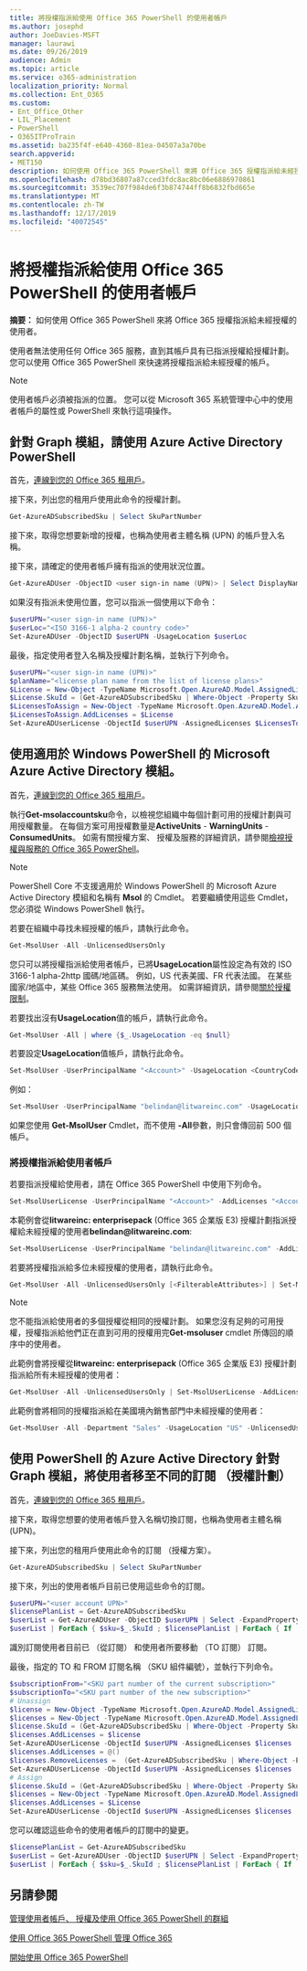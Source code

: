 ```yaml
---
title: 將授權指派給使用 Office 365 PowerShell 的使用者帳戶
ms.author: josephd
author: JoeDavies-MSFT
manager: laurawi
ms.date: 09/26/2019
audience: Admin
ms.topic: article
ms.service: o365-administration
localization_priority: Normal
ms.collection: Ent_O365
ms.custom:
- Ent_Office_Other
- LIL_Placement
- PowerShell
- O365ITProTrain
ms.assetid: ba235f4f-e640-4360-81ea-04507a3a70be
search.appverid:
- MET150
description: 如何使用 Office 365 PowerShell 來將 Office 365 授權指派給未經授權的使用者。
ms.openlocfilehash: d78bd36807a87cced3fdc8ac8bc06e6886970861
ms.sourcegitcommit: 3539ec707f984de6f3b874744ff8b6832fbd665e
ms.translationtype: MT
ms.contentlocale: zh-TW
ms.lasthandoff: 12/17/2019
ms.locfileid: "40072545"
---
```

# <a name="assign-licenses-to-user-accounts-with-office-365-powershell"></a>將授權指派給使用 Office 365 PowerShell 的使用者帳戶

**摘要：** 如何使用 Office 365 PowerShell 來將 Office 365 授權指派給未經授權的使用者。
  
使用者無法使用任何 Office 365 服務，直到其帳戶具有已指派授權給授權計劃。 您可以使用 Office 365 PowerShell 來快速將授權指派給未經授權的帳戶。 

>[!Note]
>使用者帳戶必須被指派的位置。 您可以從 Microsoft 365 系統管理中心中的使用者帳戶的屬性或 PowerShell 來執行這項操作。
>

## <a name="use-the-azure-active-directory-powershell-for-graph-module"></a>針對 Graph 模組，請使用 Azure Active Directory PowerShell

首先，[連線到您的 Office 365 租用戶](connect-to-office-365-powershell.md#connect-with-the-azure-active-directory-powershell-for-graph-module)。
  

接下來，列出您的租用戶使用此命令的授權計劃。

```powershell
Get-AzureADSubscribedSku | Select SkuPartNumber
```

接下來，取得您想要新增的授權，也稱為使用者主體名稱 (UPN) 的帳戶登入名稱。

接下來，請確定的使用者帳戶擁有指派的使用狀況位置。

```powershell
Get-AzureADUser -ObjectID <user sign-in name (UPN)> | Select DisplayName, UsageLocation
```

如果沒有指派未使用位置，您可以指派一個使用以下命令：

```powershell
$userUPN="<user sign-in name (UPN)>"
$userLoc="<ISO 3166-1 alpha-2 country code>"
Set-AzureADUser -ObjectID $userUPN -UsageLocation $userLoc
```

最後，指定使用者登入名稱及授權計劃名稱，並執行下列命令。

```powershell
$userUPN="<user sign-in name (UPN)>"
$planName="<license plan name from the list of license plans>"
$License = New-Object -TypeName Microsoft.Open.AzureAD.Model.AssignedLicense
$License.SkuId = (Get-AzureADSubscribedSku | Where-Object -Property SkuPartNumber -Value $planName -EQ).SkuID
$LicensesToAssign = New-Object -TypeName Microsoft.Open.AzureAD.Model.AssignedLicenses
$LicensesToAssign.AddLicenses = $License
Set-AzureADUserLicense -ObjectId $userUPN -AssignedLicenses $LicensesToAssign
```

## <a name="use-the-microsoft-azure-active-directory-module-for-windows-powershell"></a>使用適用於 Windows PowerShell 的 Microsoft Azure Active Directory 模組。

首先，[連線到您的 Office 365 租用戶](connect-to-office-365-powershell.md#connect-with-the-microsoft-azure-active-directory-module-for-windows-powershell)。

執行**Get-msolaccountsku**命令，以檢視您組織中每個計劃可用的授權計劃與可用授權數量。 在每個方案可用授權數量是**ActiveUnits** - **WarningUnits** - **ConsumedUnits**。 如需有關授權方案、 授權及服務的詳細資訊，請參閱[檢視授權與服務的 Office 365 PowerShell](view-licenses-and-services-with-office-365-powershell.md)。

>[!Note]
>PowerShell Core 不支援適用於 Windows PowerShell 的 Microsoft Azure Active Directory 模組和名稱有 **Msol** 的 Cmdlet。 若要繼續使用這些 Cmdlet，您必須從 Windows PowerShell 執行。
>

若要在組織中尋找未經授權的帳戶，請執行此命令。

```powershell
Get-MsolUser -All -UnlicensedUsersOnly
```

您只可以將授權指派給使用者帳戶，已將**UsageLocation**屬性設定為有效的 ISO 3166-1 alpha-2http 國碼/地區碼。 例如，US 代表美國、FR 代表法國。 在某些國家/地區中，某些 Office 365 服務無法使用。 如需詳細資訊，請參閱[關於授權限制](https://go.microsoft.com/fwlink/p/?LinkId=691730)。
    
若要找出沒有**UsageLocation**值的帳戶，請執行此命令。

```powershell
Get-MsolUser -All | where {$_.UsageLocation -eq $null}
```

若要設定**UsageLocation**值帳戶，請執行此命令。

```powershell
Set-MsolUser -UserPrincipalName "<Account>" -UsageLocation <CountryCode>
```

例如：

```powershell
Set-MsolUser -UserPrincipalName "belindan@litwareinc.com" -UsageLocation US
```
    
如果您使用 **Get-MsolUser** Cmdlet，而不使用 **-All**參數，則只會傳回前 500 個帳戶。

### <a name="assigning-licenses-to-user-accounts"></a>將授權指派給使用者帳戶
    
若要指派授權給使用者，請在 Office 365 PowerShell 中使用下列命令。
  
```powershell
Set-MsolUserLicense -UserPrincipalName "<Account>" -AddLicenses "<AccountSkuId>"
```

本範例會從**litwareinc: enterprisepack** (Office 365 企業版 E3) 授權計劃指派授權給未經授權的使用者**belindan\@litwareinc.com**:
  
```powershell
Set-MsolUserLicense -UserPrincipalName "belindan@litwareinc.com" -AddLicenses "litwareinc:ENTERPRISEPACK"
```

若要將授權指派給多位未經授權的使用者，請執行此命令。
  
```powershell
Get-MsolUser -All -UnlicensedUsersOnly [<FilterableAttributes>] | Set-MsolUserLicense -AddLicenses "<AccountSkuId>"
```
  
>[!Note]
>您不能指派給使用者的多個授權從相同的授權計劃。 如果您沒有足夠的可用授權，授權指派給他們正在直到可用的授權用完**Get-msoluser** cmdlet 所傳回的順序中的使用者。
>

此範例會將授權從**litwareinc: enterprisepack** (Office 365 企業版 E3) 授權計劃指派給所有未經授權的使用者：
  
```powershell
Get-MsolUser -All -UnlicensedUsersOnly | Set-MsolUserLicense -AddLicenses "litwareinc:ENTERPRISEPACK"
```

此範例會將相同的授權指派給在美國境內銷售部門中未經授權的使用者：
  
```powershell
Get-MsolUser -All -Department "Sales" -UsageLocation "US" -UnlicensedUsersOnly | Set-MsolUserLicense -AddLicenses "litwareinc:ENTERPRISEPACK"
```
  
## <a name="move-a-user-to-a-different-subscription-license-plan-with-the-azure-active-directory-powershell-for-graph-module"></a>使用 PowerShell 的 Azure Active Directory 針對 Graph 模組，將使用者移至不同的訂閱 （授權計劃）

首先，[連線到您的 Office 365 租用戶](connect-to-office-365-powershell.md#connect-with-the-azure-active-directory-powershell-for-graph-module)。
  
接下來，取得您想要的使用者帳戶登入名稱切換訂閱，也稱為使用者主體名稱 (UPN)。

接下來，列出您的租用戶使用此命令的訂閱 （授權方案）。

```powershell
Get-AzureADSubscribedSku | Select SkuPartNumber
```

接下來，列出的使用者帳戶目前已使用這些命令的訂閱。

```powershell
$userUPN="<user account UPN>"
$licensePlanList = Get-AzureADSubscribedSku
$userList = Get-AzureADUser -ObjectID $userUPN | Select -ExpandProperty AssignedLicenses | Select SkuID 
$userList | ForEach { $sku=$_.SkuId ; $licensePlanList | ForEach { If ( $sku -eq $_.ObjectId.substring($_.ObjectId.length - 36, 36) ) { Write-Host $_.SkuPartNumber } } }
```

識別訂閱使用者目前已 （從訂閱） 和使用者所要移動 （TO 訂閱） 訂閱。

最後，指定的 TO 和 FROM 訂閱名稱 （SKU 組件編號），並執行下列命令。

```powershell
$subscriptionFrom="<SKU part number of the current subscription>"
$subscriptionTo="<SKU part number of the new subscription>"
# Unassign
$license = New-Object -TypeName Microsoft.Open.AzureAD.Model.AssignedLicense
$licenses = New-Object -TypeName Microsoft.Open.AzureAD.Model.AssignedLicenses
$license.SkuId = (Get-AzureADSubscribedSku | Where-Object -Property SkuPartNumber -Value $subscriptionFrom -EQ).SkuID
$licenses.AddLicenses = $license
Set-AzureADUserLicense -ObjectId $userUPN -AssignedLicenses $licenses
$licenses.AddLicenses = @()
$licenses.RemoveLicenses =  (Get-AzureADSubscribedSku | Where-Object -Property SkuPartNumber -Value $subscriptionFrom -EQ).SkuID
Set-AzureADUserLicense -ObjectId $userUPN -AssignedLicenses $licenses
# Assign
$license.SkuId = (Get-AzureADSubscribedSku | Where-Object -Property SkuPartNumber -Value $subscriptionTo -EQ).SkuID
$licenses = New-Object -TypeName Microsoft.Open.AzureAD.Model.AssignedLicenses
$licenses.AddLicenses = $License
Set-AzureADUserLicense -ObjectId $userUPN -AssignedLicenses $licenses
```

您可以確認這些命令的使用者帳戶的訂閱中的變更。

```powershell
$licensePlanList = Get-AzureADSubscribedSku
$userList = Get-AzureADUser -ObjectID $userUPN | Select -ExpandProperty AssignedLicenses | Select SkuID 
$userList | ForEach { $sku=$_.SkuId ; $licensePlanList | ForEach { If ( $sku -eq $_.ObjectId.substring($_.ObjectId.length - 36, 36) ) { Write-Host $_.SkuPartNumber } } }
```

## <a name="see-also"></a>另請參閱

[管理使用者帳戶、 授權及使用 Office 365 PowerShell 的群組](manage-user-accounts-and-licenses-with-office-365-powershell.md)
  
[使用 Office 365 PowerShell 管理 Office 365](manage-office-365-with-office-365-powershell.md)
  
[開始使用 Office 365 PowerShell](getting-started-with-office-365-powershell.md)
